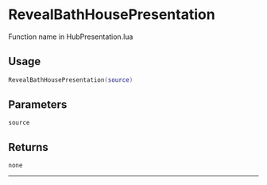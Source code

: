 # RevealBathHousePresentation
Function name in HubPresentation.lua
## Usage
```lua
RevealBathHousePresentation(source)
```
## Parameters
`source`
## Returns
`none`

---